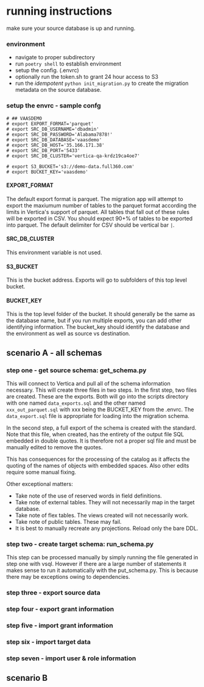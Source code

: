 # running instructions


make sure your source database is up and running. 

### environment

- navigate to proper subdirectory
- run `poetry shell` to establish environment
- setup the config. (.envrc)
- optionally run the token.sh to grant 24 hour access to S3
- run the *idempotent* `python init_migration.py` to create the migration metadata on the source database. 



### setup the envrc - sample confg
```
# ## VAASDEMO
# export EXPORT_FORMAT='parquet'
# export SRC_DB_USERNAME='dbadmin'
# export SRC_DB_PASSWORD='Alabama7878!'
# export SRC_DB_DATABASE='vaasdemo'
# export SRC_DB_HOST='35.166.171.38'
# export SRC_DB_PORT='5433'
# export SRC_DB_CLUSTER='vertica-qa-krdz19ca4oe7'

# export S3_BUCKET='s3://demo-data.full360.com'
# export BUCKET_KEY='vaasdemo'

```

#### EXPORT_FORMAT
The default export format is parquet. The migration app will attempt to export the maxiumum number of tables to the parquet format according the limits in Vertica's support of parquet. All tables that fall out of these rules will be exported in CSV. 
You should expect 90+% of tables to be exported into parquet. The default delimiter for CSV should be vertical bar `|`.

#### SRC_DB_CLUSTER 
This environment variable is not used.

#### S3_BUCKET
This is the bucket address. Exports will go to subfolders of this top level bucket.

#### BUCKET_KEY
This is the top level folder of the bucket. It should generally be the same as the database name, but if you run multiple exports, you can add other identifying information. The bucket_key should identify the database and the environment as well as source vs destination.  


## scenario A - all schemas

### step one - get source schema: get_schema.py
This will connect to Vertica and pull all of the schema information necessary. This will create three files in two steps.
In the first step, two files are created. These are the exports.  Both will go into the scripts directory with one named `data_exports.sql` and the other named `xxx_out_parquet.sql` with xxx being the BUCKET_KEY from the .envrc. The `data_export.sql` file is appropriate for loading into the migration schema. 

In the second step, a full export of the schema is created with the standard. Note that this file, when created, has the entirety of the output file SQL embedded in double quotes. It is therefore not a proper sql file and must be manually edited to remove the quotes.

This has consequences for the processing of the catalog as it affects the quoting of the names of objects with embedded spaces. Also other edits require some manual fixing.

Other exceptional matters:
- Take note of the use of reserved words in field definitions. 
- Take note of external tables. They will not necessarily map in the target database.
- Take note of flex tables. The views created will not necessarily work. 
- Take note of public tables. These may fail.
- It is best to manually recreate any projections. Reload only the bare DDL.


### step two - create target schema: run_schema.py
This step can be processed manually by simply running the file generated in step one with vsql. However if there are a large number of statements it makes sense to run it automatically with the put_schema.py. This is because there may be exceptions owing to dependencies. 


### step three - export source data

### step four - export grant information

### step five - import grant information

### step six - import target data

### step seven - import user & role information

## scenario B

